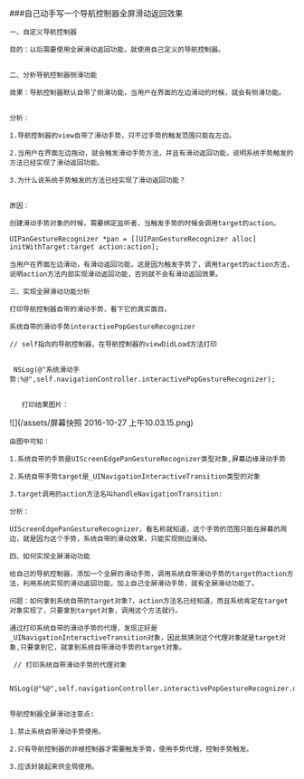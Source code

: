 ###自己动手写一个导航控制器全屏滑动返回效果

    一、自定义导航控制器

    目的：以后需要使用全屏滑动返回功能，就使用自己定义的导航控制器。


    二、分析导航控制器侧滑功能

    效果：导航控制器默认自带了侧滑功能，当用户在界面的左边滑动的时候，就会有侧滑功能。

  
    分析：

    1.导航控制器的view自带了滑动手势，只不过手势的触发范围只能在左边。

    2.当用户在界面左边拖动，就会触发滑动手势方法，并且有滑动返回功能，说明系统手势触发的方法已经实现了滑动返回功能。

    3.为什么说系统手势触发的方法已经实现了滑动返回功能？


    原因：

    创建滑动手势对象的时候，需要绑定监听者，当触发手势的时候会调用target的action。

    UIPanGestureRecognizer *pan = [[UIPanGestureRecognizer alloc] initWithTarget:target action:action];

    当用户在界面左边滑动，有滑动返回功能，这是因为触发手势了，调用target的action方法，说明action方法内部实现滑动返回功能，否则就不会有滑动返回效果。

    三、实现全屏滑动功能分析

    打印导航控制器自带的滑动手势，看下它的真实面目。

    系统自带的滑动手势interactivePopGestureRecognizer

    // self指向的导航控制器，在导航控制器的viewDidLoad方法打印


     NSLog(@"系统滑动手势:%@",self.navigationController.interactivePopGestureRecognizer);


       打印结果图片：

  ![](/assets/屏幕快照 2016-10-27 上午10.03.15.png)
    


    由图中可知：

    1.系统自带的手势是UIScreenEdgePanGestureRecognizer类型对象,屏幕边缘滑动手势

    2.系统自带手势target是_UINavigationInteractiveTransition类型的对象

    3.target调用的action方法名叫handleNavigationTransition:

    分析：

    UIScreenEdgePanGestureRecognizer，看名称就知道，这个手势的范围只能在屏幕的周边，就是因为这个手势，系统自带的滑动效果，只能实现侧边滑动。

    四、如何实现全屏滑动功能

    给自己的导航控制器，添加一个全屏的滑动手势，调用系统自带滑动手势的target的action方法，利用系统实现的滑动返回功能，加上自己全屏滑动手势，就有全屏滑动功能了。

    问题：如何拿到系统自带的target对象?，action方法名已经知道，而且系统肯定在target对象实现了，只要拿到target对象，调用这个方法就行。

    通过打印系统自带的滑动手势的代理，发现正好是_UINavigationInteractiveTransition对象，因此我猜测这个代理对象就是target对象,只要拿到它，就拿到系统自带滑动手势的target对象。

     // 打印系统自带滑动手势的代理对象

     NSLog(@"%@",self.navigationController.interactivePopGestureRecognizer.delegate);


    导航控制器全屏滑动注意点:

    1.禁止系统自带滑动手势使用。

    2.只有导航控制器的非根控制器才需要触发手势，使用手势代理，控制手势触发。

    3.应该封装起来供全局使用。

